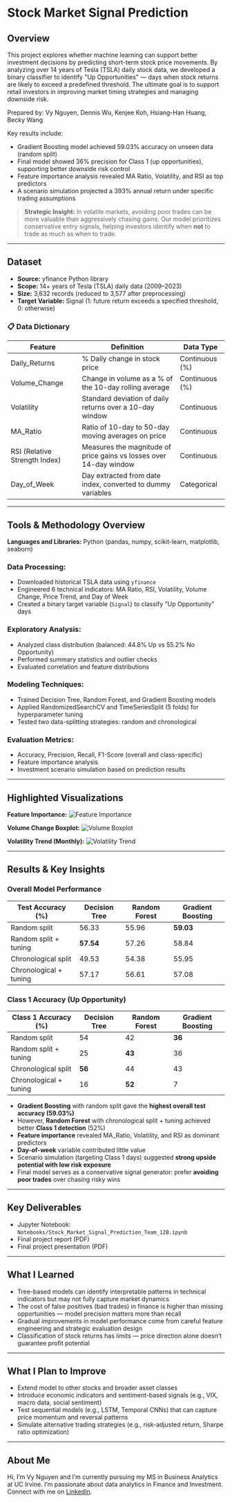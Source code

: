 # Stock Market Signal Prediction

## Overview
This project explores whether machine learning can support better investment decisions by predicting short-term stock price movements. By analyzing over 14 years of Tesla (TSLA) daily stock data, we developed a binary classifier to identify "Up Opportunities" — days when stock returns are likely to exceed a predefined threshold. The ultimate goal is to support retail investors in improving market timing strategies and managing downside risk.

Prepared by: Vy Nguyen, Dennis Wu, Kenjee Koh, Hsiang-Han Huang, Becky Wang

Key results include:
- Gradient Boosting model achieved 59.03% accuracy on unseen data (random split)
- Final model showed 36% precision for Class 1 (up opportunities), supporting better downside risk control
- Feature importance analysis revealed MA Ratio, Volatility, and RSI as top predictors
- A scenario simulation projected a 393% annual return under specific trading assumptions

> **Strategic Insight:** In volatile markets, avoiding poor trades can be more valuable than aggressively chasing gains. Our model prioritizes conservative entry signals, helping investors identify when **not** to trade as much as when to trade.

---

## Dataset
- **Source:** yfinance Python library  
- **Scope:** 14+ years of Tesla (TSLA) daily data (2009–2023)  
- **Size:** 3,632 records (reduced to 3,577 after preprocessing)  
- **Target Variable:** Signal (1: future return exceeds a specified threshold, 0: otherwise)

### 📋 Data Dictionary

| Feature           | Definition                                                                 | Data Type     |
|-------------------|----------------------------------------------------------------------------|---------------|
| Daily_Returns     | % Daily change in stock price                                              | Continuous (%)|
| Volume_Change     | Change in volume as a % of the 10-day rolling average                      | Continuous (%)|
| Volatility        | Standard deviation of daily returns over a 10-day window                   | Continuous    |
| MA_Ratio          | Ratio of 10-day to 50-day moving averages on price                         | Continuous    |
| RSI (Relative Strength Index) | Measures the magnitude of price gains vs losses over 14-day window    | Continuous    |
| Day_of_Week       | Day extracted from date index, converted to dummy variables                | Categorical   |

---

## Tools & Methodology Overview
**Languages and Libraries:** Python (pandas, numpy, scikit-learn, matplotlib, seaborn)

### Data Processing:
- Downloaded historical TSLA data using `yfinance`
- Engineered 6 technical indicators: MA Ratio, RSI, Volatility, Volume Change, Price Trend, and Day of Week
- Created a binary target variable (`Signal`) to classify "Up Opportunity" days

### Exploratory Analysis:
- Analyzed class distribution (balanced: 44.8% Up vs 55.2% No Opportunity)
- Performed summary statistics and outlier checks
- Evaluated correlation and feature distributions

### Modeling Techniques:
- Trained Decision Tree, Random Forest, and Gradient Boosting models
- Applied RandomizedSearchCV and TimeSeriesSplit (5 folds) for hyperparameter tuning
- Tested two data-splitting strategies: random and chronological

### Evaluation Metrics:
- Accuracy, Precision, Recall, F1-Score (overall and class-specific)
- Feature importance analysis
- Investment scenario simulation based on prediction results

---

## Highlighted Visualizations

**Feature Importance:**
![Feature Importance](Notebooks/feature_importance.png)

**Volume Change Boxplot:**
![Volume Boxplot](Notebooks/volume_boxplot.png)

**Volatility Trend (Monthly):**
![Volatility Trend](Notebooks/volatility_trend.png)

---

## Results & Key Insights

### Overall Model Performance

| Test Accuracy (%)           | Decision Tree | Random Forest | Gradient Boosting |
|----------------------------|---------------|----------------|-------------------|
| Random split               | 56.33         | 55.96          | **59.03**         |
| Random split + tuning      | **57.54**     | 57.26          | 58.84             |
| Chronological split        | 49.53         | 54.38          | 55.95             |
| Chronological + tuning     | 57.17         | 56.61          | 57.08             |

### Class 1 Accuracy (Up Opportunity)

| Class 1 Accuracy (%)       | Decision Tree | Random Forest | Gradient Boosting |
|----------------------------|---------------|----------------|-------------------|
| Random split               | 54            | 42             | **36**            |
| Random split + tuning      | 25            | **43**         | 36                |
| Chronological split        | **56**        | 44             | 43                |
| Chronological + tuning     | 16            | **52**         | 7                 |

- **Gradient Boosting** with random split gave the **highest overall test accuracy (59.03%)**
- However, **Random Forest** with chronological split + tuning achieved better **Class 1 detection** (52%)
- **Feature importance** revealed MA_Ratio, Volatility, and RSI as dominant predictors
- **Day-of-week** variable contributed little value
- Scenario simulation (targeting Class 1 days) suggested **strong upside potential with low risk exposure**
- Final model serves as a conservative signal generator: prefer **avoiding poor trades** over chasing risky wins

---

## Key Deliverables
- Jupyter Notebook: `Notebooks/Stock_Market_Signal_Prediction_Team_12B.ipynb`
- Final project report (PDF)
- Final project presentation (PDF)

---

## What I Learned
- Tree-based models can identify interpretable patterns in technical indicators but may not fully capture market dynamics
- The cost of false positives (bad trades) in finance is higher than missing opportunities — model precision matters more than recall
- Gradual improvements in model performance come from careful feature engineering and strategic evaluation design
- Classification of stock returns has limits — price direction alone doesn’t guarantee profit potential

---

## What I Plan to Improve
- Extend model to other stocks and broader asset classes
- Introduce economic indicators and sentiment-based signals (e.g., VIX, macro data, social sentiment)
- Test sequential models (e.g., LSTM, Temporal CNNs) that can capture price momentum and reversal patterns
- Simulate alternative trading strategies (e.g., risk-adjusted return, Sharpe ratio optimization)

---

## About Me
Hi, I’m Vy Nguyen and I’m currently pursuing my MS in Business Analytics at UC Irvine. I’m passionate about data analytics in Finance and Investment. Connect with me on [LinkedIn](https://www.linkedin.com/in/vy-ngoc-lan-nguyen).
